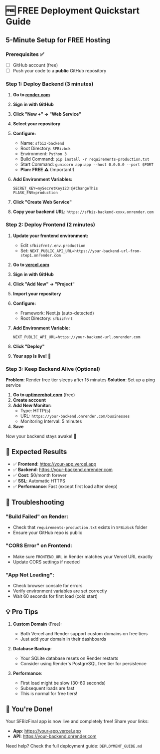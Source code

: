 # 🆓 FREE Deployment Quickstart Guide

## 5-Minute Setup for FREE Hosting

### Prerequisites ✅
- [ ] GitHub account (free)
- [ ] Push your code to a **public** GitHub repository

### Step 1: Deploy Backend (3 minutes)

1. **Go to [render.com](https://render.com)**
2. **Sign in with GitHub**
3. **Click "New +" → "Web Service"**
4. **Select your repository**
5. **Configure:**
   - Name: `sfbiz-backend`
   - Root Directory: `SFBizbck`
   - Environment: `Python 3`
   - Build Command: `pip install -r requirements-production.txt`
   - Start Command: `gunicorn app:app --host 0.0.0.0 --port $PORT`
   - **Plan: FREE** ⚠️ (Important!)

6. **Add Environment Variables:**
   ```
   SECRET_KEY=mySecretKey123!@#ChangeThis
   FLASK_ENV=production
   ```

7. **Click "Create Web Service"**
8. **Copy your backend URL**: `https://sfbiz-backend-xxxx.onrender.com`

### Step 2: Deploy Frontend (2 minutes)

1. **Update your frontend environment:**
   - Edit `sfbizfrnt/.env.production`
   - Set: `NEXT_PUBLIC_API_URL=https://your-backend-url-from-step1.onrender.com`

2. **Go to [vercel.com](https://vercel.com)**
3. **Sign in with GitHub**
4. **Click "Add New" → "Project"**
5. **Import your repository**
6. **Configure:**
   - Framework: Next.js (auto-detected)
   - Root Directory: `sfbizfrnt`

7. **Add Environment Variable:**
   ```
   NEXT_PUBLIC_API_URL=https://your-backend-url.onrender.com
   ```

8. **Click "Deploy"**
9. **Your app is live!** 🎉

### Step 3: Keep Backend Alive (Optional)

**Problem**: Render free tier sleeps after 15 minutes
**Solution**: Set up a ping service

1. **Go to [uptimerobot.com](https://uptimerobot.com)** (free)
2. **Create account**
3. **Add New Monitor:**
   - Type: HTTP(s)
   - URL: `https://your-backend.onrender.com/businesses`
   - Monitoring Interval: 5 minutes
4. **Save**

Now your backend stays awake! 🚀

## 🎯 Expected Results

- ✅ **Frontend**: https://your-app.vercel.app
- ✅ **Backend**: https://your-backend.onrender.com
- ✅ **Cost**: $0/month forever
- ✅ **SSL**: Automatic HTTPS
- ✅ **Performance**: Fast (except first load after sleep)

## 🔧 Troubleshooting

### "Build Failed" on Render:
- Check that `requirements-production.txt` exists in `SFBizbck` folder
- Ensure your GitHub repo is public

### "CORS Error" on Frontend:
- Make sure `FRONTEND_URL` in Render matches your Vercel URL exactly
- Update CORS settings if needed

### "App Not Loading":
- Check browser console for errors
- Verify environment variables are set correctly
- Wait 60 seconds for first load (cold start)

## 💡 Pro Tips

1. **Custom Domain** (Free):
   - Both Vercel and Render support custom domains on free tiers
   - Just add your domain in their dashboards

2. **Database Backup**:
   - Your SQLite database resets on Render restarts
   - Consider using Render's PostgreSQL free tier for persistence

3. **Performance**:
   - First load might be slow (30-60 seconds)
   - Subsequent loads are fast
   - This is normal for free tiers!

## 🎉 You're Done!

Your SFBizFinal app is now live and completely free! Share your links:
- **App**: https://your-app.vercel.app
- **API**: https://your-backend.onrender.com

Need help? Check the full deployment guide: `DEPLOYMENT_GUIDE.md`